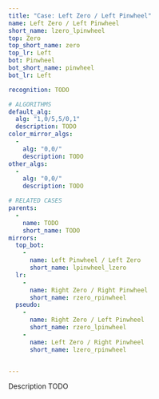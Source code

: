 ```yaml
---
title: "Case: Left Zero / Left Pinwheel"
name: Left Zero / Left Pinwheel
short_name: lzero_lpinwheel
top: Zero
top_short_name: zero
top_lr: Left
bot: Pinwheel
bot_short_name: pinwheel
bot_lr: Left

recognition: TODO

# ALGORITHMS
default_alg:
  alg: "1,0/5,5/0,1"
  description: TODO
color_mirror_algs:
  -
    alg: "0,0/"
    description: TODO
other_algs:
  -
    alg: "0,0/"
    description: TODO

# RELATED CASES
parents:
  -
    name: TODO
    short_name: TODO
mirrors:
  top_bot:
    -
      name: Left Pinwheel / Left Zero
      short_name: lpinwheel_lzero
  lr:
    -
      name: Right Zero / Right Pinwheel
      short_name: rzero_rpinwheel
  pseudo:
    -
      name: Right Zero / Left Pinwheel
      short_name: rzero_lpinwheel
    -
      name: Left Zero / Right Pinwheel
      short_name: lzero_rpinwheel


---
```


Description TODO

